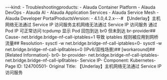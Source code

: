 ---kind:   - Troubleshootingproducts:    - Alauda Container Platform   - Alauda DevOps   - Alauda AI   - Alauda Application Services   - Alauda Service Mesh   - Alauda Developer PortalProductsVersion:   - 4.1.0,4.2.x---<!-- A type of document that involves encountering a fault, diag...it, performing root cause analysis, and providing solutions. --># 【Underlay】主机网络无法通过 Service IP 访问服务主机网络无法通过 Service IP 访问服务 通过 Pod IP 可正常访问 tcpdump 显示 Pod 回包到达 br0 但未到达 br-provider## Cause- net.bridge.bridge-nf-call-iptables=1 导致 iptables 规则被应用到网桥流量## Resolution- sysctl -w net.bridge.bridge-nf-call-iptables=0- sysctl -w net.bridge.bridge-nf-call-ip6tables=0 (IPv6/双栈场景)## [workaround]## [Related Information]- br0- br-provider- net.bridge.bridge-nf-call-iptables- net.bridge.bridge-nf-call-ip6tables- Service IP- Component: Kubernetes- Page ID: 124700501- Original Title: 【Underlay】主机网络无法通过 Service IP 访问服务